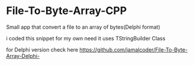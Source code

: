 # File-To-Byte-Array-CPP
Small app that convert a file to an array of bytes(Delphi format)

i coded this snippet for my own need it uses TStringBuilder Class

for Delphi version check here https://github.com/jamalcoder/File-To-Byte-Array-Delphi-
